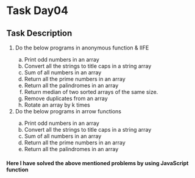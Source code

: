 <h1>Task Day04</h1>
<h2>Task Description</h2>
<ol type="1">
  <li>Do the below programs in anonymous function & IIFE</li>
  <ol type="a">
    <li>Print odd numbers in an array</li>
    <li>Convert all the strings to title caps in a string array</li>
    <li>Sum of all numbers in an array</li>
    <li>Return all the prime numbers in an array</li>
    <li>Return all the palindromes in an array</li>
    <li>Return median of two sorted arrays of the same size.</li>
    <li>Remove duplicates from an array</li>
    <li>Rotate an array by k times</li>
  </ol>
  <li>Do the below programs in arrow functions</li>
  <ol type="a">
    <li>Print odd numbers in an array</li>
    <li>Convert all the strings to title caps in a string array</li>
    <li>Sum of all numbers in an array</li>
    <li>Return all the prime numbers in an array</li>
    <li>Return all the palindromes in an array</li>
  </ol>
</ol>
<h4>Here I have solved the above mentioned problems by using JavaScript function</h4>
